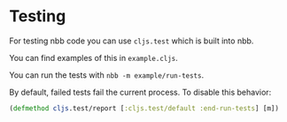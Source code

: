 # Testing

For testing nbb code you can use `cljs.test` which is built into nbb.

You can find examples of this in `example.cljs`.

You can run the tests with `nbb -m example/run-tests`.

By default, failed tests fail the current process. To disable this behavior:

```clojure
(defmethod cljs.test/report [:cljs.test/default :end-run-tests] [m])
```
